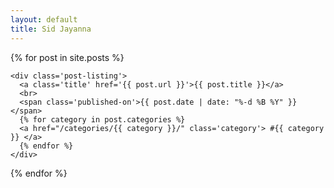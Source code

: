 ```yaml
---
layout: default
title: Sid Jayanna
---
```


<div class='posts'>
  {% for post in site.posts %}

    <div class='post-listing'>
      <a class='title' href='{{ post.url }}'>{{ post.title }}</a>
      <br>
      <span class='published-on'>{{ post.date | date: "%-d %B %Y" }}</span>
      {% for category in post.categories %}
      <a href="/categories/{{ category }}/" class='category'> #{{ category }} </a>
      {% endfor %}
    </div>

  {% endfor %}
</div>

